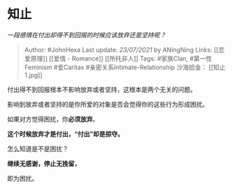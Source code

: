 # 知止
*一段感情在付出却得不到回报的时候应该放弃还是坚持呢？*

> Author: #JohnHexa
Last update: *23/07/2021* by ANingNing
Links: [[恋爱原理]] [[爱情 - Romance]] [[所托非人]]
Tags:  #家族Clan,  #第一性Feminism #爱Caritas #亲密关系Intimate-Relationship 
沙海拾金： [[知止1.jpg]]



付出得不到回报根本不影响放弃或者坚持，这根本是两个无关的问题。

影响到放弃或者坚持的是你所爱的对象是否会觉得你的这些行为形成困扰。

如果对方觉得困扰，你**必须放弃**。

**这个时候放弃才是付出，“付出”却是掠夺。**

怎么知道是不是困扰？

**继续无感谢，停止无挽留，**

即为困扰。



